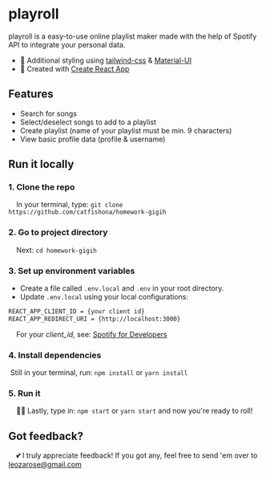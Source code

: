 # playroll

playroll is a easy-to-use online playlist maker made with the help of Spotify API to integrate your personal data. 

- :cherry_blossom: Additional styling using [tailwind-css](https://tailwindcss.com/) & [Material-UI](https://mui.com/) 
- :rocket: Created with [Create React App](https://github.com/facebook/create-react-app) 

## Features

- Search for songs
- Select/deselect songs to add to a playlist
- Create playlist (name of your playlist must be min. 9 characters)
- View basic profile data (profile & username)

## Run it locally

### 1. Clone the repo

&nbsp;&nbsp;&nbsp;&nbsp;In your terminal, type: `git clone https://github.com/catfishona/homework-gigih`


### 2. Go to project directory

&nbsp;&nbsp;&nbsp;&nbsp;Next: `cd homework-gigih`

### 3. Set up environment variables
- Create a file called `.env.local` and `.env` in your root directory.
- Update `.env.local` using your local configurations:
```bash
REACT_APP_CLIENT_ID = {your client id}
REACT_APP_REDIRECT_URI = {http://localhost:3000}
```

&nbsp;&nbsp;&nbsp;&nbsp;For your *client_id*, see: [Spotify for Developers](https://developer.spotify.com/dashboard/applications)
### 4. Install dependencies

&nbsp;Still in your terminal, run: `npm install` or `yarn install`

### 5. Run it

&nbsp;&nbsp;&nbsp;&nbsp;:woman_cartwheeling: Lastly, type in: `npm start` or `yarn start` and now you're ready to roll!

## Got feedback?
&nbsp;&nbsp;&nbsp;&nbsp;:two_hearts: I truly appreciate feedback! If you got any, feel free to send 'em over to [leozarose@gmail.com](mailto:leozarose@gmail.com)

